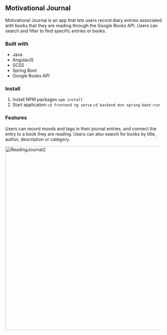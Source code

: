 ## Motivational Journal

Motivational Journal is an app that lets users record diary entries associated with books that they are reading through the Google Books API. Users can search and filter to find specific entries or books.

### Built with

- Java
- AngularJS
- SCSS
- Spring Boot
- Google Books API

### Install

1. Install NPM packages
   `npm install`
2. Start application
   `cd frontend
ng serve`
   `cd backend
mvn spring-boot:run`

### Features

Users can record moods and tags in their journal entries, and connect the entry to a book they are reading. Users can also search for books by title, author, description or category.

<img width="1096" height="590" alt="ReadingJournal2" src="https://github.com/user-attachments/assets/5781f144-8127-4d7d-80de-84a548b4393f" />
